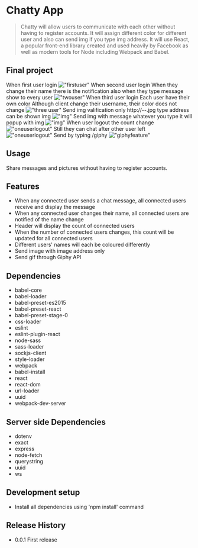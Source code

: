 # Chatty App
> Chatty will allow users to communicate with each other without having to register accounts. It will assign different color for different user and also can send img if you type img address.
It will use React, a popular front-end library created and used heavily by Facebook as well as modern tools for Node including Webpack and Babel.

## Final project

When first user login
!["firstuser"](https://github.com/Ethenalee/ChattyApp/blob/master/doc/one%20client.png?raw=true)
When second user login
When they change their name there is the notification also when they type message show to every user
!["twouser"](https://github.com/Ethenalee/ChattyApp/blob/master/doc/two%20client.png?raw=true)
When third user login
Each user have their own color
Although client change their username, their color does not change
!["three user"](https://github.com/Ethenalee/ChattyApp/blob/master/doc/three%20client.png?raw=true)
Send img valification
only http://--.jpg type address can be shown img
!["img"](https://github.com/Ethenalee/ChattyApp/blob/master/doc/img.png?raw=true)
Send img with message
whatever you type it will popup with img
!["img"](https://github.com/Ethenalee/ChattyApp/blob/master/doc/img%20with%20message.png?raw=true)
When user logout the count change
!["oneuserlogout"](https://github.com/Ethenalee/ChattyApp/blob/master/doc/logout.png?raw=true)
Still they can chat after other user left
!["oneuserlogout"](https://github.com/Ethenalee/ChattyApp/blob/master/doc/after%20one%20user%20logout.png?raw=true)
Send by typing /giphy
!["giphyfeature"](https://github.com/Ethenalee/ChattyApp/blob/master/doc/giphy.png?raw=true)


## Usage
Share messages and pictures without having to register accounts.

## Features
* When any connected user sends a chat message, all connected users receive and display the message
* When any connected user changes their name, all connected users are notified of the name change
* Header will display the count of connected users
* When the number of connected users changes, this count will be updated for all connected users
* Different users' names will each be coloured differently
* Send image with image address only
* Send gif through Giphy API

## Dependencies
- babel-core
- babel-loader
- babel-preset-es2015
- babel-preset-react
- babel-preset-stage-0
- css-loader
- eslint
- eslint-plugin-react
- node-sass
- sass-loader
- sockjs-client
- style-loader
- webpack
- babel-install
- react
- react-dom
- url-loader
- uuid
- webpack-dev-server

## Server side Dependencies
- dotenv
- exact
- express
- node-fetch
- querystring
- uuid
- ws

## Development setup

- Install all dependencies using 'npm install' command

## Release History

* 0.0.1 First release

